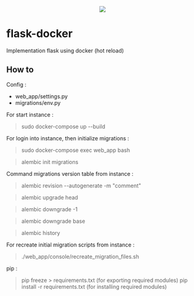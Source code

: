 <p align="center"><img src="https://www.python.org/static/img/python-logo@2x.png"></p>

# flask-docker
Implementation flask using docker (hot reload)

## How to

Config : 
* web_app/settings.py
* migrations/env.py

For start instance :
> sudo docker-compose up --build

For login into instance, then initialize migrations :
> sudo docker-compose exec web_app bash

> alembic init migrations

Command migrations version table from instance :
> alembic revision --autogenerate -m "comment"

> alembic upgrade head

> alembic downgrade -1

> alembic downgrade base

> alembic history

For recreate initial migration scripts from instance :
> ./web_app/console/recreate_migration_files.sh

pip :
> pip freeze > requirements.txt (for exporting required modules)
> pip install -r requirements.txt (for installing required modules)
